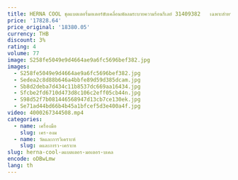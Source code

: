 ```yaml
---
title: HERNA COOL ชุดแบตเตอรี่มอเตอร์ขับเคลื่อนพัดลมระบายความร้อนรีเลย์ 31409382   เฉพาะสําหรับชิ้นส่วนรถยนต์ V60 S60 XC60 XC90 V90 S90L
price: '17828.64'
price_original: '18380.05'
currency: THB
discount: 3%
rating: 4
volume: 77
image: S258fe5049e9d4664ae9a6fc5696bef382.jpg
images:
  - S258fe5049e9d4664ae9a6fc5696bef382.jpg
  - Sedea2c8d88b646a4bbfe89d59d385dcam.jpg
  - Sb8d2deba7d434c11b8537dc669aa16434.jpg
  - Sfcbe2fd6710d473d8c106c2eff05cb44n.jpg
  - S98d52f7b081446568947d13cb7ce130ek.jpg
  - Se71ad44bd66b4b45a1bfcef5d3e400a4f.jpg
video: 4000267344508.mp4
categories:
  - name: เครื่องมือ
    slug: เคร-องม
  - name: วัดและการวิเคราะห์
    slug: ดและการว-เคราะห
slug: herna-cool-ดแบตเตอร-มอเตอร-บเคล
encode: oDBwLmw
lang: th
---
```

  
